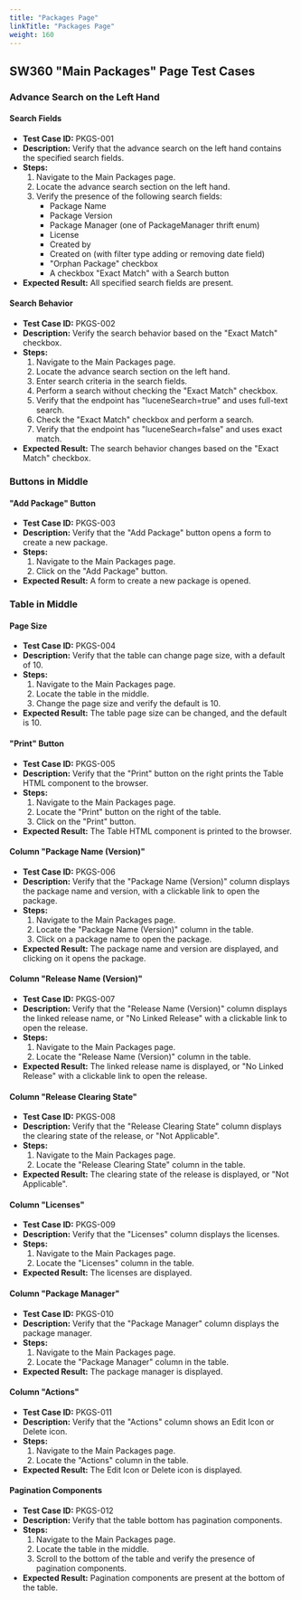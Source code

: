 ```yaml
---
title: "Packages Page"
linkTitle: "Packages Page"
weight: 160
---
```


## SW360 "Main Packages" Page Test Cases

### Advance Search on the Left Hand

#### Search Fields
- **Test Case ID:** PKGS-001
- **Description:** Verify that the advance search on the left hand contains the specified search fields.
- **Steps:**
    1. Navigate to the Main Packages page.
    2. Locate the advance search section on the left hand.
    3. Verify the presence of the following search fields:
        - Package Name
        - Package Version
        - Package Manager (one of PackageManager thrift enum)
        - License
        - Created by
        - Created on (with filter type adding or removing date field)
        - "Orphan Package" checkbox
        - A checkbox "Exact Match" with a Search button
- **Expected Result:** All specified search fields are present.

#### Search Behavior
- **Test Case ID:** PKGS-002
- **Description:** Verify the search behavior based on the "Exact Match" checkbox.
- **Steps:**
    1. Navigate to the Main Packages page.
    2. Locate the advance search section on the left hand.
    3. Enter search criteria in the search fields.
    4. Perform a search without checking the "Exact Match" checkbox.
    5. Verify that the endpoint has "luceneSearch=true" and uses full-text search.
    6. Check the "Exact Match" checkbox and perform a search.
    7. Verify that the endpoint has "luceneSearch=false" and uses exact match.
- **Expected Result:** The search behavior changes based on the "Exact Match" checkbox.

### Buttons in Middle

#### "Add Package" Button
- **Test Case ID:** PKGS-003
- **Description:** Verify that the "Add Package" button opens a form to create a new package.
- **Steps:**
    1. Navigate to the Main Packages page.
    2. Click on the "Add Package" button.
- **Expected Result:** A form to create a new package is opened.

### Table in Middle

#### Page Size
- **Test Case ID:** PKGS-004
- **Description:** Verify that the table can change page size, with a default of 10.
- **Steps:**
    1. Navigate to the Main Packages page.
    2. Locate the table in the middle.
    3. Change the page size and verify the default is 10.
- **Expected Result:** The table page size can be changed, and the default is 10.

#### "Print" Button
- **Test Case ID:** PKGS-005
- **Description:** Verify that the "Print" button on the right prints the Table HTML component to the browser.
- **Steps:**
    1. Navigate to the Main Packages page.
    2. Locate the "Print" button on the right of the table.
    3. Click on the "Print" button.
- **Expected Result:** The Table HTML component is printed to the browser.

#### Column "Package Name (Version)"
- **Test Case ID:** PKGS-006
- **Description:** Verify that the "Package Name (Version)" column displays the package name and version, with a clickable link to open the package.
- **Steps:**
    1. Navigate to the Main Packages page.
    2. Locate the "Package Name (Version)" column in the table.
    3. Click on a package name to open the package.
- **Expected Result:** The package name and version are displayed, and clicking on it opens the package.

#### Column "Release Name (Version)"
- **Test Case ID:** PKGS-007
- **Description:** Verify that the "Release Name (Version)" column displays the linked release name, or "No Linked Release" with a clickable link to open the release.
- **Steps:**
    1. Navigate to the Main Packages page.
    2. Locate the "Release Name (Version)" column in the table.
- **Expected Result:** The linked release name is displayed, or "No Linked Release" with a clickable link to open the release.

#### Column "Release Clearing State"
- **Test Case ID:** PKGS-008
- **Description:** Verify that the "Release Clearing State" column displays the clearing state of the release, or "Not Applicable".
- **Steps:**
    1. Navigate to the Main Packages page.
    2. Locate the "Release Clearing State" column in the table.
- **Expected Result:** The clearing state of the release is displayed, or "Not Applicable".

#### Column "Licenses"
- **Test Case ID:** PKGS-009
- **Description:** Verify that the "Licenses" column displays the licenses.
- **Steps:**
    1. Navigate to the Main Packages page.
    2. Locate the "Licenses" column in the table.
- **Expected Result:** The licenses are displayed.

#### Column "Package Manager"
- **Test Case ID:** PKGS-010
- **Description:** Verify that the "Package Manager" column displays the package manager.
- **Steps:**
    1. Navigate to the Main Packages page.
    2. Locate the "Package Manager" column in the table.
- **Expected Result:** The package manager is displayed.

#### Column "Actions"
- **Test Case ID:** PKGS-011
- **Description:** Verify that the "Actions" column shows an Edit Icon or Delete icon.
- **Steps:**
    1. Navigate to the Main Packages page.
    2. Locate the "Actions" column in the table.
- **Expected Result:** The Edit Icon or Delete icon is displayed.

#### Pagination Components
- **Test Case ID:** PKGS-012
- **Description:** Verify that the table bottom has pagination components.
- **Steps:**
    1. Navigate to the Main Packages page.
    2. Locate the table in the middle.
    3. Scroll to the bottom of the table and verify the presence of pagination components.
- **Expected Result:** Pagination components are present at the bottom of the table.
